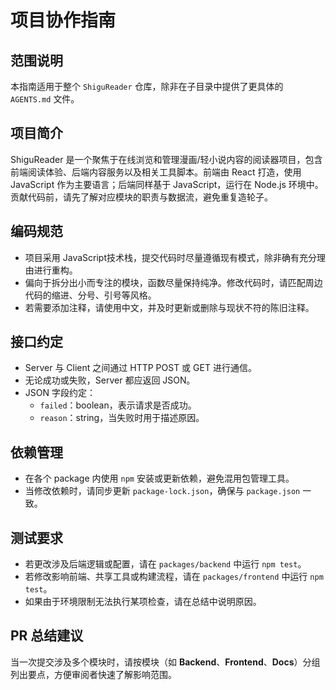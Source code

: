 # 项目协作指南

## 范围说明
本指南适用于整个 `ShiguReader` 仓库，除非在子目录中提供了更具体的 `AGENTS.md` 文件。

## 项目简介
ShiguReader 是一个聚焦于在线浏览和管理漫画/轻小说内容的阅读器项目，包含前端阅读体验、后端内容服务以及相关工具脚本。前端由 React 打造，使用 JavaScript 作为主要语言；后端同样基于 JavaScript，运行在 Node.js 环境中。贡献代码前，请先了解对应模块的职责与数据流，避免重复造轮子。

## 编码规范
- 项目采用 JavaScript技术栈，提交代码时尽量遵循现有模式，除非确有充分理由进行重构。
- 偏向于拆分出小而专注的模块，函数尽量保持纯净。修改代码时，请匹配周边代码的缩进、分号、引号等风格。
- 若需要添加注释，请使用中文，并及时更新或删除与现状不符的陈旧注释。

## 接口约定
- Server 与 Client 之间通过 HTTP POST 或 GET 进行通信。
- 无论成功或失败，Server 都应返回 JSON。
- JSON 字段约定：
  - `failed`：boolean，表示请求是否成功。
  - `reason`：string，当失败时用于描述原因。

## 依赖管理
- 在各个 package 内使用 `npm` 安装或更新依赖，避免混用包管理工具。
- 当修改依赖时，请同步更新 `package-lock.json`，确保与 `package.json` 一致。

## 测试要求
- 若更改涉及后端逻辑或配置，请在 `packages/backend` 中运行 `npm test`。
- 若修改影响前端、共享工具或构建流程，请在 `packages/frontend` 中运行 `npm test`。
- 如果由于环境限制无法执行某项检查，请在总结中说明原因。

## PR 总结建议
当一次提交涉及多个模块时，请按模块（如 **Backend**、**Frontend**、**Docs**）分组列出要点，方便审阅者快速了解影响范围。
